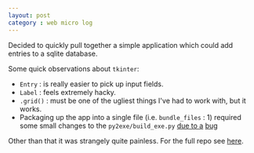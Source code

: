 ```yaml
---
layout: post
category : web micro log
---
```


Decided to quickly pull together a simple application which could add entries to a sqlite database.

Some quick observations about `tkinter`:

*  `Entry` : is really easier to pick up input fields.  
*  `Label` : feels extremely hacky.  
*  `.grid()` : must be one of the ugliest things I've had to work with, but it works.  
*  Packaging up the app into a single file (i.e. `bundle_files` : 1) required some small changes to the `py2exe/build_exe.py` [due to a](http://stackoverflow.com/questions/14975018/creating-single-exe-using-py2exe-for-a-tkinter-program) [bug](http://sourceforge.net/p/py2exe/bugs/108/)

Other than that it was strangely quite painless. For the full repo see [here](https://github.com/charliec443/tkinter-forms).

